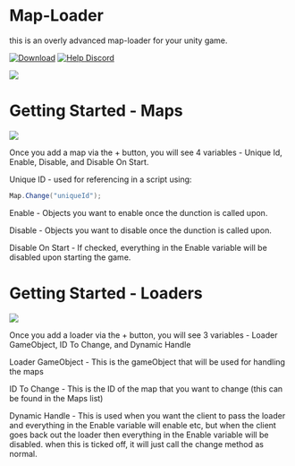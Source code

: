 # Map-Loader
this is an overly advanced map-loader for your unity game.

[![Download](https://img.shields.io/badge/Download-blue.svg)](https://github.com/JokerJosh0/Map-Loader/releases)
[![Help Discord](https://img.shields.io/badge/Download-blue.svg)](https://discord.gg/VnjNfXYN4M)

![](https://github.com/JokerJosh0/Map-Loader/assets/137851579/1e2118d7-26e3-45d3-80b5-239fc2c22708)


# Getting Started - Maps

![](https://github.com/JokerJosh0/Map-Loader/assets/137851579/eba770cb-50ad-4eb4-bbca-79277a2435ff)

Once you add a map via the + button, you will see 4 variables - Unique Id, Enable, Disable, and Disable On Start. 

Unique ID - used for referencing in a script using:
```cs
Map.Change("uniqueId");
```
Enable - Objects you want to enable once the dunction is called upon.

Disable - Objects you want to disable once the dunction is called upon.

Disable On Start - If checked, everything in the Enable variable will be disabled upon starting the game.

# Getting Started - Loaders

![](https://github.com/JokerJosh0/Map-Loader/assets/137851579/41b7c1ad-c697-4529-a60d-8ccbda88f981)

Once you add a loader via the + button, you will see 3 variables - Loader GameObject, ID To Change, and Dynamic Handle

Loader GameObject - This is the gameObject that will be used for handling the maps

ID To Change - This is the ID of the map that you want to change  (this can be found in the Maps list)

Dynamic Handle - This is used when you want the client to pass the loader and everything in the Enable variable will enable etc, but when the client goes back out the loader then everything in the Enable variable will be disabled. when this is ticked off, it will just call the change method as normal.
